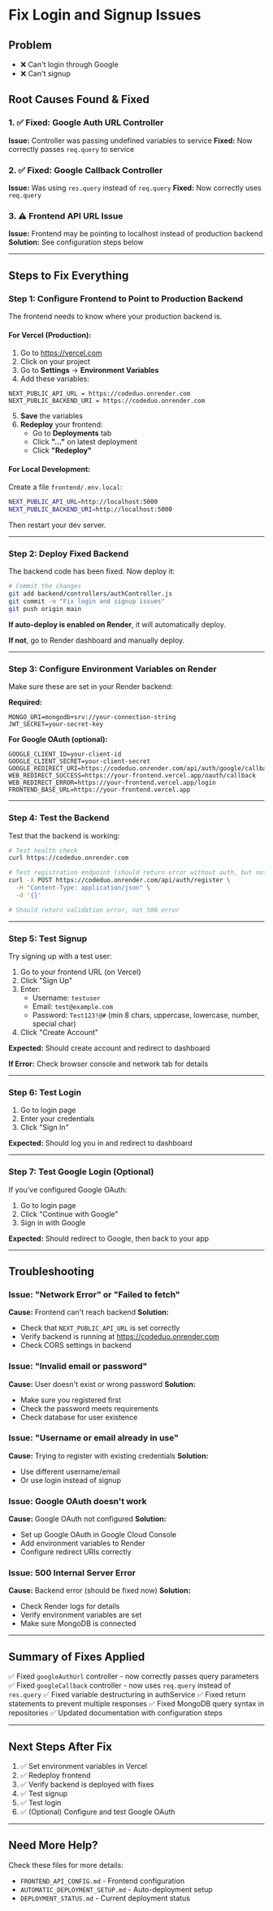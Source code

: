 # Fix Login and Signup Issues

## Problem
- ❌ Can't login through Google
- ❌ Can't signup

## Root Causes Found & Fixed

### 1. ✅ Fixed: Google Auth URL Controller
**Issue:** Controller was passing undefined variables to service
**Fixed:** Now correctly passes `req.query` to service

### 2. ✅ Fixed: Google Callback Controller  
**Issue:** Was using `res.query` instead of `req.query`
**Fixed:** Now correctly uses `req.query`

### 3. ⚠️ Frontend API URL Issue
**Issue:** Frontend may be pointing to localhost instead of production backend
**Solution:** See configuration steps below

---

## Steps to Fix Everything

### Step 1: Configure Frontend to Point to Production Backend

The frontend needs to know where your production backend is. 

#### For Vercel (Production):

1. Go to https://vercel.com
2. Click on your project
3. Go to **Settings** → **Environment Variables**
4. Add these variables:

```
NEXT_PUBLIC_API_URL = https://codeduo.onrender.com
NEXT_PUBLIC_BACKEND_URI = https://codeduo.onrender.com
```

5. **Save** the variables
6. **Redeploy** your frontend:
   - Go to **Deployments** tab
   - Click **"..."** on latest deployment
   - Click **"Redeploy"**

#### For Local Development:

Create a file `frontend/.env.local`:

```bash
NEXT_PUBLIC_API_URL=http://localhost:5000
NEXT_PUBLIC_BACKEND_URI=http://localhost:5000
```

Then restart your dev server.

---

### Step 2: Deploy Fixed Backend

The backend code has been fixed. Now deploy it:

```bash
# Commit the changes
git add backend/controllers/authController.js
git commit -m "Fix login and signup issues"
git push origin main
```

**If auto-deploy is enabled on Render**, it will automatically deploy.

**If not**, go to Render dashboard and manually deploy.

---

### Step 3: Configure Environment Variables on Render

Make sure these are set in your Render backend:

**Required:**
```
MONGO_URI=mongodb+srv://your-connection-string
JWT_SECRET=your-secret-key
```

**For Google OAuth (optional):**
```
GOOGLE_CLIENT_ID=your-client-id
GOOGLE_CLIENT_SECRET=your-client-secret
GOOGLE_REDIRECT_URI=https://codeduo.onrender.com/api/auth/google/callback
WEB_REDIRECT_SUCCESS=https://your-frontend.vercel.app/oauth/callback
WEB_REDIRECT_ERROR=https://your-frontend.vercel.app/login
FRONTEND_BASE_URL=https://your-frontend.vercel.app
```

---

### Step 4: Test the Backend

Test that the backend is working:

```bash
# Test health check
curl https://codeduo.onrender.com

# Test registration endpoint (should return error without auth, but not crash)
curl -X POST https://codeduo.onrender.com/api/auth/register \
  -H "Content-Type: application/json" \
  -d '{}'

# Should return validation error, not 500 error
```

---

### Step 5: Test Signup

Try signing up with a test user:

1. Go to your frontend URL (on Vercel)
2. Click "Sign Up"
3. Enter:
   - Username: `testuser`
   - Email: `test@example.com`
   - Password: `Test123!@#` (min 8 chars, uppercase, lowercase, number, special char)
4. Click "Create Account"

**Expected:** Should create account and redirect to dashboard

**If Error:** Check browser console and network tab for details

---

### Step 6: Test Login

1. Go to login page
2. Enter your credentials
3. Click "Sign In"

**Expected:** Should log you in and redirect to dashboard

---

### Step 7: Test Google Login (Optional)

If you've configured Google OAuth:

1. Go to login page
2. Click "Continue with Google"
3. Sign in with Google

**Expected:** Should redirect to Google, then back to your app

---

## Troubleshooting

### Issue: "Network Error" or "Failed to fetch"
**Cause:** Frontend can't reach backend
**Solution:**
- Check that `NEXT_PUBLIC_API_URL` is set correctly
- Verify backend is running at https://codeduo.onrender.com
- Check CORS settings in backend

### Issue: "Invalid email or password"
**Cause:** User doesn't exist or wrong password
**Solution:**
- Make sure you registered first
- Check the password meets requirements
- Check database for user existence

### Issue: "Username or email already in use"
**Cause:** Trying to register with existing credentials
**Solution:**
- Use different username/email
- Or use login instead of signup

### Issue: Google OAuth doesn't work
**Cause:** Google OAuth not configured
**Solution:**
- Set up Google OAuth in Google Cloud Console
- Add environment variables to Render
- Configure redirect URIs correctly

### Issue: 500 Internal Server Error
**Cause:** Backend error (should be fixed now)
**Solution:**
- Check Render logs for details
- Verify environment variables are set
- Make sure MongoDB is connected

---

## Summary of Fixes Applied

✅ Fixed `googleAuthUrl` controller - now correctly passes query parameters
✅ Fixed `googleCallback` controller - now uses `req.query` instead of `res.query`
✅ Fixed variable destructuring in authService
✅ Fixed return statements to prevent multiple responses
✅ Fixed MongoDB query syntax in repositories
✅ Updated documentation with configuration steps

---

## Next Steps After Fix

1. ✅ Set environment variables in Vercel
2. ✅ Redeploy frontend
3. ✅ Verify backend is deployed with fixes
4. ✅ Test signup
5. ✅ Test login
6. ✅ (Optional) Configure and test Google OAuth

---

## Need More Help?

Check these files for more details:
- `FRONTEND_API_CONFIG.md` - Frontend configuration
- `AUTOMATIC_DEPLOYMENT_SETUP.md` - Auto-deployment setup
- `DEPLOYMENT_STATUS.md` - Current deployment status
